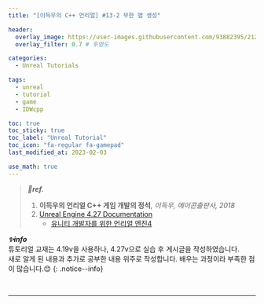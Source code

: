 ```yaml
---
title: "[이득우의 C++ 언리얼] #13-2 무한 맵 생성"

header:
  overlay_image: https://user-images.githubusercontent.com/93882395/212655591-8ae50295-2acd-4d6b-9a8d-b6924f334ab3.jpg
  overlay_filter: 0.7 # 투명도

categories:
  - Unreal Tutorials

tags:
  - unreal
  - tutorial
  - game 
  - IDWcpp

toc: true
toc_sticky: true
toc_label: "Unreal Tutorial"
toc_icon: "fa-regular fa-gamepad"
last_modified_at: 2023-02-03

use_math: true
---
```


> ***🤍ref.***
>
> 1. **이득우의 언리얼 C++ 게임 개발의 정석**,  *이득우, 에이콘출판사, 2018*
> 2. [Unreal Engine 4.27 Documentation](https://docs.unrealengine.com/4.27/ko/)
>     *   [유니티 개발자를 위한 언리얼 엔진4](https://docs.unrealengine.com/4.27/ko/Basics/UnrealEngineForUnityDevs/)

***✨info***<br>튜토리얼 교재는 4.19v을 사용하나, 4.27v으로 실습 후 게시글을 작성하였습니다.<br>새로 알게 된 내용과 추가로 공부한 내용 위주로 작성합니다. 배우는 과정이라 부족한 점이 많습니다.😊
{: .notice--info}

<br>

---

